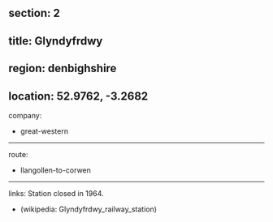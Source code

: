 section: 2
----
title: Glyndyfrdwy
----
region: denbighshire
----
location: 52.9762, -3.2682
----
company:
- great-western
----
route:
- llangollen-to-corwen
----
links:
Station closed in 1964.
- (wikipedia: Glyndyfrdwy_railway_station)
